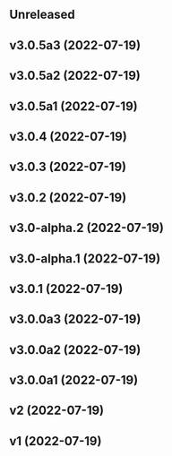 ## Unreleased

## v3.0.5a3 (2022-07-19)

## v3.0.5a2 (2022-07-19)

## v3.0.5a1 (2022-07-19)

## v3.0.4 (2022-07-19)

## v3.0.3 (2022-07-19)

## v3.0.2 (2022-07-19)

## v3.0-alpha.2 (2022-07-19)

## v3.0-alpha.1 (2022-07-19)

## v3.0.1 (2022-07-19)

## v3.0.0a3 (2022-07-19)

## v3.0.0a2 (2022-07-19)

## v3.0.0a1 (2022-07-19)

## v2 (2022-07-19)

## v1 (2022-07-19)
